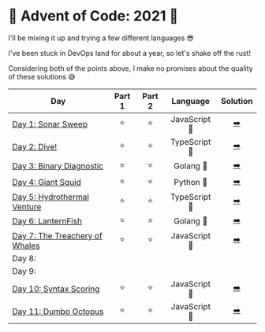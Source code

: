 # 🎄 Advent of Code: 2021 🎄

I'll be mixing it up and trying a few different languages 😎

I've been stuck in DevOps land for about a year, so let's shake off the rust!

Considering both of the points above, I make no promises about the quality of
these solutions 😅

| Day                                                                   | Part 1 | Part 2 |   Language    |  Solution  |
| --------------------------------------------------------------------- | :----: | :----: | :-----------: | :--------: |
| [Day 1: Sonar Sweep](https://adventofcode.com/2021/day/1)             |   ⭐   |   ⭐   | JavaScript 💛 | [➡️](./01) |
| [Day 2: Dive!](https://adventofcode.com/2021/day/2)                   |   ⭐   |   ⭐   | TypeScript 💙 | [➡️](./02) |
| [Day 3: Binary Diagnostic](https://adventofcode.com/2021/day/3)       |   ⭐   |   ⭐   |   Golang 💙   | [➡️](./03) |
| [Day 4: Giant Squid](https://adventofcode.com/2021/day/4)             |   ⭐   |   ⭐   |   Python 💛   | [➡️](./04) |
| [Day 5: Hydrothermal Venture](https://adventofcode.com/2021/day/5)    |   ⭐   |   ⭐   | TypeScript 💙 | [➡️](./05) |
| [Day 6: LanternFish](https://adventofcode.com/2021/day/6)             |   ⭐   |   ⭐   |   Golang 💙   | [➡️](./06) |
| [Day 7: The Treachery of Whales](https://adventofcode.com/2021/day/7) |   ⭐   |   ⭐   | JavaScript 💛 | [➡️](./07) |
| Day 8:                                                                |        |        |               |            |
| Day 9:                                                                |        |        |               |            |
| [Day 10: Syntax Scoring](https://adventofcode.com/2021/day/10)        |   ⭐   |   ⭐   | JavaScript 💛 | [➡️](./10) |
| [Day 11: Dumbo Octopus](https://adventofcode.com/2021/day/11)         |   ⭐   |   ⭐   | JavaScript 💛 | [➡️](./11) |
